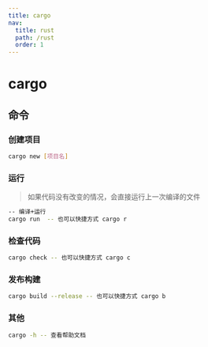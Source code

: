 ```yaml
---
title: cargo
nav:
  title: rust
  path: /rust
  order: 1
---
```


# cargo

## 命令

### 创建项目

```bash
cargo new [项目名]
```

### 运行

> 如果代码没有改变的情况，会直接运行上一次编译的文件

```bash
-- 编译+运行
cargo run  -- 也可以快捷方式 cargo r
```

### 检查代码

```bash
cargo check -- 也可以快捷方式 cargo c
```

### 发布构建

```bash
cargo build --release -- 也可以快捷方式 cargo b
```

### 其他

```bash
cargo -h -- 查看帮助文档
```
